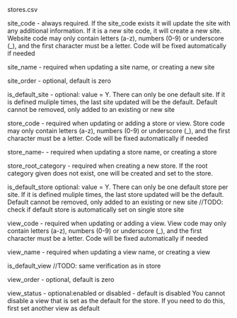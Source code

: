 stores.csv

site_code - always required. If the site_code exists it will update the site with any additional information.  If it is a new site code, it will create a new site. Website code may only contain letters (a-z), numbers (0-9) or underscore (_), and the first character must be a letter.  Code will be fixed automatically if needed

site_name - required when updating a site name, or creating a new site

site_order - optional, default is zero

is_default_site	- optional: value = Y. There can only be one default site. If it is defined muliple times, the last site updated will be the default. Default cannot be removed, only added to an existing or new site

store_code - required when updating or adding a store or view. Store code may only contain letters (a-z), numbers (0-9) or underscore (_), and the first character must be a letter. Code will be fixed automatically if needed

store_name- - required when updating a store name, or creating a store

store_root_category	- required when creating a new store. If the root category given does not exist, one will be created and set to the store.

is_default_store optional: value = Y. There can only be one default store per site. If it is defined muliple times, the last store updated will be the default. Default cannot be removed, only added to an existing or new site
//TODO: check if default store is automatically set on single store site
	
view_code - required when updating or adding a view. View code may only contain letters (a-z), numbers (0-9) or underscore (_), and the first character must be a letter.  Code will be fixed automatically if needed

view_name - required when updating a view name, or creating a view

is_default_view //TODO: same verification as in store

view_order - optional, default is zero

view_status - optional:enabled or disabled - default is disabled
You cannot disable a view that is set as the default for the store.  If you need to do this, first set another view as default
